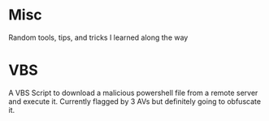 # Misc
Random tools, tips, and tricks I learned along the way

# VBS
A VBS Script to download a malicious powershell file from a remote server and execute it. Currently flagged by 3 AVs but definitely going to obfuscate it.
